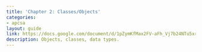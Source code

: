 ```yaml
---
title: 'Chapter 2: Classes/Objects'
categories:
- apcsa
layout: guide
link: https://docs.google.com/document/d/1pZymKfMax2FV-aFh_Vj7b24NTu5xrUhKj9dOicv-X3g/
description: Objects, classes, data types.
---
```


